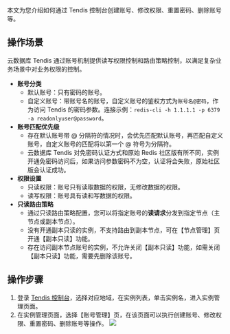 本文为您介绍如何通过 Tendis 控制台创建账号、修改权限、重置密码、删除账号等。

## 操作场景
云数据库 Tendis 通过账号机制提供读写权限控制和路由策略控制，以满足复杂业务场景中对业务权限的控制。
- **账号分类**
  - 默认账号：只有密码的账号。
  - 自定义账号：带账号名的账号，自定义账号的鉴权方式为`账号名@密码`，作为访问 Tendis 的密码参数。连接示例：`redis-cli -h 1.1.1.1 -p 6379 -a readonlyuser@password`。
- **账号匹配优先级**
  - 存在默认账号带 @ 分隔符的情况时，会优先匹配默认账号，再匹配自定义账号，自定义账号的匹配将以第一个 @ 符号为分隔符。
  - 云数据库 Tendis 对免密码认证方式和原始 Redis 社区版有所不同，实例开通免密码访问后，如果访问参数密码不为空，认证将会失败，原始社区版会认证成功。
- **权限设置**
  - 只读权限：账号只有读取数据的权限，无修改数据的权限。
  - 读写权限：账号具有读和写数据的权限。
- **只读路由策略**
  - 通过只读路由策略配置，您可以将指定账号的**读请求**分发到指定节点（主节点或副本节点）。
  - 没有开通副本只读的实例，不支持路由到副本节点，可在【节点管理】页开通【副本只读】功能。
  - 存在访问副本节点账号的实例，不允许关闭【副本只读】功能，如需关闭【副本只读】功能，需要先删除该账号。
  
## 操作步骤
1. 登录 [Tendis 控制台](https://console.cloud.tencent.com/tendis)，选择对应地域，在实例列表，单击实例名，进入实例管理页面。
2. 在实例管理页面，选择【账号管理】页，在该页面可以执行创建账号、修改权限、重置密码、删除账号等操作。
![](https://main.qcloudimg.com/raw/8b52744f649464719e095d6e764591a2.png)

